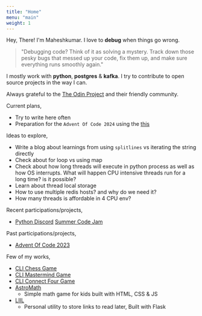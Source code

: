 ```yaml
---
title: "Home"
menu: "main"
weight: 1
---
```


Hey, There! I'm Maheshkumar. I love to **debug** when things go wrong. 

> "Debugging code? Think of it as solving a mystery. Track down those pesky bugs that messed up your code, fix them up, and make sure everything runs smoothly again."

I mostly work with **python**, **postgres** & **kafka**. I try to contribute to open source projects in the way I can.

Always grateful to the [The Odin Project](https://theodinproject.com) and their friendly community.

Current plans,
- Try to write here often
- Preparation for the `Advent Of Code 2024` using the [this](https://cses.fi/book/book.pdf)

Ideas to explore,
- Write a blog about learnings from using `splitlines` vs iterating the string directly
- Check about for loop vs using map
- Check about how long threads will execute in python process as well as how OS interrupts. What will happen CPU intensive threads run for a long time? is it possible?
- Learn about thread local storage
- How to use multiple redis hosts? and why do we need it?
- How many threads is affordable in 4 CPU env?

Recent participations/projects,
- [Python Discord](https://www.pythondiscord.com/) [Summer Code Jam](https://github.com/krishnabhat3383/code-jam-24-luminous-lightyears)


Past participations/projects,
- [Advent Of Code 2023](https://github.com/Maheshkumar-novice/Advent-Of-Code-2023)


Few of my works,
- [CLI Chess Game](https://github.com/Maheshkumar-novice/Chess)
- [CLI Mastermind Game](https://github.com/Maheshkumar-novice/Mastermind)
- [CLI Connect Four Game](https://github.com/Maheshkumar-novice/Connect-Four)
- [AstroMath](https://github.com/Maheshkumar-novice/AstroMath)
  * Simple math game for kids built with HTML, CSS & JS
- [LIIL](https://github.com/Maheshkumar-novice/LIIL)
  * Personal utility to store links to read later, Built with Flask
